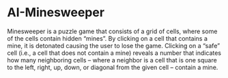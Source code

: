 # AI-Minesweeper

Minesweeper is a puzzle game that consists of a grid of cells, where some of the cells contain hidden “mines”. 
By clicking on a cell that contains a mine, it is detonated causing the user to lose the game. Clicking on a “safe” cell 
(i.e., a cell that does not contain a mine) reveals a number that indicates how many neighboring cells – where a neighbor 
is a cell that is one square to the left, right, up, down, or diagonal from the given cell – contain a mine.
